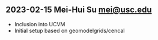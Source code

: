## 2023-02-15 Mei-Hui Su <mei@usc.edu>
* Inclusion into UCVM
* Initial setup based on geomodelgrids/cencal


